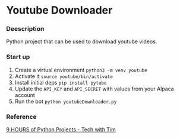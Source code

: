 # Youtube Downloader

### Deescription 
<p>Python project that can be used to download youtube videos.</p>


### Start up
1. Create a virtual environment `python3 -m venv youtube` 
2. Activate it `source youtube/bin/activate`
3. Install initial deps `pip install pytube`
5. Update the `API_KEY` and `API_SECRET` with values from your Alpaca account 
6. Run the bot `python youtubeDownloader.py`


### Reference 
<a href="https://www.youtube.com/watch?v=NpmFbWO6HPU">9 HOURS of Python Projects - Tech with Tim</a>
